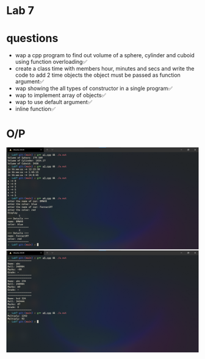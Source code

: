 # Lab 7

# questions

* wap a cpp program to find out volume of a sphere, cylinder and cuboid using function overloading✅
* create a class time with members hour, minutes and secs and write the code to add 2 time objects the object must be passed as function argument✅
* wap showing the all types of constructor in a single program✅
* wap to implement array of objects✅
* wap to use default argument✅
* inline function✅

# O/P
![](../Lab7/01.png)
![](../Lab7/02.png)
